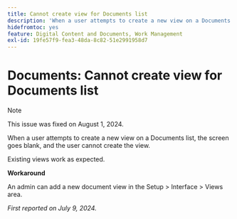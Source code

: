 ```yaml
---
title: Cannot create view for Documents list
description: 'When a user attempts to create a new view on a Documents list, the screen goes blank, and the user cannot create the view. '
hidefromtoc: yes
feature: Digital Content and Documents, Work Management
exl-id: 19fe57f9-fea3-48da-8c82-51e2991958d7
---
```

# Documents: Cannot create view for Documents list

>[!NOTE]
>
>This issue was fixed on August 1, 2024.

When a user attempts to create a new view on a Documents list, the screen goes blank, and the user cannot create the view. 

Existing views work as expected.

**Workaround**

An admin can add a new document view in the Setup > Interface > Views area.

_First reported on July 9, 2024._
